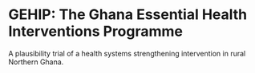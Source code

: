 GEHIP: The Ghana Essential Health Interventions Programme
=========================================================

A plausibility trial of a health systems strengthening intervention in rural Northern Ghana.
